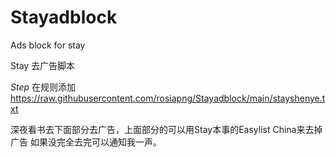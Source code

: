 # Stayadblock
Ads block for stay


Stay 去广告脚本

*Step*
在规则添加
https://raw.githubusercontent.com/rosiapng/Stayadblock/main/stayshenye.txt

深夜看书去下面部分去广告，上面部分的可以用Stay本事的Easylist China来去掉广告
如果没完全去完可以通知我一声。
